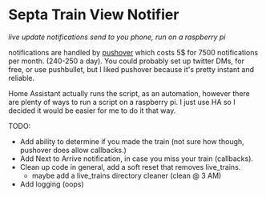 Septa Train View Notifier
=
*live update notifications send to you phone, run on a raspberry pi*

notifications are handled by [pushover](https://pushover.net/) which costs 5$ for 7500 notifications per month. (240-250 a day). You could probably set up twitter DMs, for free, or use pushbullet, but I liked pushover because it's pretty instant and reliable.

Home Assistant actually runs the script, as an automation, however there are plenty of ways to run a script on a raspberry pi. I just use HA so I decided it would be easier for me to do it that way.

TODO:
- Add ability to determine if you made the train (not sure how though, pushover does allow callbacks.)
- Add Next to Arrive notification, in case you miss your train (callbacks).
- Clean up code in general, add a soft reset that removes live_trains.
	- maybe add a live_trains directory cleaner (clean @ 3 AM)
- Add logging (oops)
